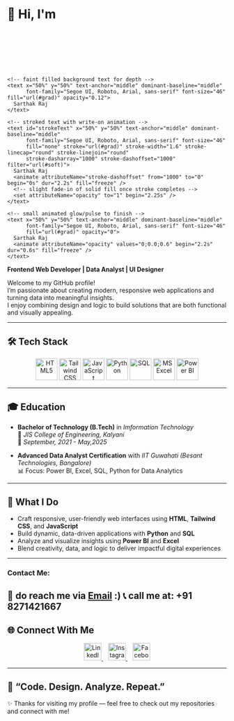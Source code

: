 
# 👋 Hi, I'm 
<p align="center">
  <svg width="760" height="140" viewBox="0 0 760 140" xmlns="http://www.w3.org/2000/svg" role="img" aria-label="Sarthak Raj">
    <defs>
      <linearGradient id="grad" x1="0" x2="1">
        <stop offset="0" stop-color="#06b6d4"/>
        <stop offset="1" stop-color="#7c3aed"/>
      </linearGradient>
      <filter id="soft" x="-20%" y="-20%" width="140%" height="140%">
        <feDropShadow dx="0" dy="6" stdDeviation="8" flood-color="#000" flood-opacity="0.12"/>
      </filter>
    </defs>

    <!-- faint filled background text for depth -->
    <text x="50%" y="50%" text-anchor="middle" dominant-baseline="middle"
          font-family="Segoe UI, Roboto, Arial, sans-serif" font-size="46" fill="url(#grad)" opacity="0.12">
      Sarthak Raj
    </text>

    <!-- stroked text with write-on animation -->
    <text id="strokeText" x="50%" y="50%" text-anchor="middle" dominant-baseline="middle"
          font-family="Segoe UI, Roboto, Arial, sans-serif" font-size="46"
          fill="none" stroke="url(#grad)" stroke-width="1.6" stroke-linecap="round" stroke-linejoin="round"
          stroke-dasharray="1000" stroke-dashoffset="1000" filter="url(#soft)">
      Sarthak Raj
      <animate attributeName="stroke-dashoffset" from="1000" to="0" begin="0s" dur="2.2s" fill="freeze" />
      <!-- slight fade-in of solid fill once stroke completes -->
      <set attributeName="opacity" to="1" begin="2.25s" />
    </text>

    <!-- small animated glow/pulse to finish -->
    <text x="50%" y="50%" text-anchor="middle" dominant-baseline="middle"
          font-family="Segoe UI, Roboto, Arial, sans-serif" font-size="46"
          fill="url(#grad)" opacity="0">
      Sarthak Raj
      <animate attributeName="opacity" values="0;0.0;0.6" begin="2.2s" dur="0.6s" fill="freeze" />
    </text>
  </svg>
</p>

**Frontend Web Developer | Data Analyst | UI Designer**

Welcome to my GitHub profile!  
I’m passionate about creating modern, responsive web applications and turning data into meaningful insights.  
I enjoy combining design and logic to build solutions that are both functional and visually appealing.

---

## 🛠️ Tech Stack  

<p align="center">
  <!-- Frontend -->
  <img src="https://cdn.jsdelivr.net/gh/devicons/devicon/icons/html5/html5-original.svg" alt="HTML5" width="50" height="50"/>
  <img src="https://www.vectorlogo.zone/logos/tailwindcss/tailwindcss-icon.svg" alt="Tailwind CSS" width="50" height="50"/>
  <img src="https://cdn.jsdelivr.net/gh/devicons/devicon/icons/javascript/javascript-original.svg" alt="JavaScript" width="50" height="50"/>
  
  <!-- Backend & Programming -->
  <img src="https://cdn.jsdelivr.net/gh/devicons/devicon/icons/python/python-original.svg" alt="Python" width="50" height="50"/>
  <img src="https://cdn.jsdelivr.net/gh/devicons/devicon/icons/mysql/mysql-original.svg" alt="SQL" width="50" height="50"/>
  
  <!-- Analytics -->
  <img src="https://cdn.jsdelivr.net/gh/devicons/devicon/icons/excel/excel-original.svg" alt="MS Excel" width="50" height="50"/>
  <img src="https://upload.wikimedia.org/wikipedia/commons/c/cf/New_Power_BI_Logo.svg" alt="Power BI" width="50" height="50"/>
</p>

---

## 🎓 Education  

- **Bachelor of Technology (B.Tech)** in *Imformation Technology*  
  📍 *JIS College of Engineering, Kalyani*  
  📆 *September, 2021 - May,2025*  

- **Advanced Data Analyst Certification** with *IIT Guwahati (Besant Technologies, Bangalore)*  
  📊 Focus: Power BI, Excel, SQL, Python for Data Analytics

---

## 🚀 What I Do  
- Craft responsive, user-friendly web interfaces using **HTML**, **Tailwind CSS**, and **JavaScript**  
- Build dynamic, data-driven applications with **Python** and **SQL**  
- Analyze and visualize insights using **Power BI** and **Excel**  
- Blend creativity, data, and logic to deliver impactful digital experiences  

---

### Contact Me:
📧 do reach me via [Email](mailto:sarthakraj744@gmail.com) :)
📞 call me at: +91 8271421667
---

## 🌐 Connect With Me  

<p align="center">
  <a href="https://www.linkedin.com/in/sarthak-raj08/" target="_blank">
    <img src="https://cdn.jsdelivr.net/gh/devicons/devicon/icons/linkedin/linkedin-original.svg" alt="LinkedIn" width="40" height="40"/>
  </a>
  &nbsp;&nbsp;
  <a href="https://www.instagram.com/i_am_sarthak_sahil/" target="_blank">
    <img src="https://upload.wikimedia.org/wikipedia/commons/a/a5/Instagram_icon.png" alt="Instagram" width="40" height="40"/>
  </a>
  &nbsp;&nbsp;
  <a href="https://www.facebook.com/sarthak.sahil.08" target="_blank">
    <img src="https://cdn.jsdelivr.net/gh/devicons/devicon/icons/facebook/facebook-original.svg" alt="Facebook" width="40" height="40"/>
  </a>
</p>

---

## 💬 “Code. Design. Analyze. Repeat.”  

✨ Thanks for visiting my profile — feel free to check out my repositories and connect with me!

